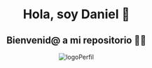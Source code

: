 <div align="center">
<h1 align="center">Hola, soy Daniel 👋</h1>
  <h2 align="center">Bienvenid@ a mi repositorio 🧑‍💻</h2>

![logoPerfil](https://github.com/DanielGuerreroRa/DanielGuerreroRa/assets/147421044/38e87122-fc9d-46c2-8795-4f1d7174b395)


</div>
<!--
**DanielGuerreroRa/DanielGuerreroRa** is a ✨ _special_ ✨ repository because 


